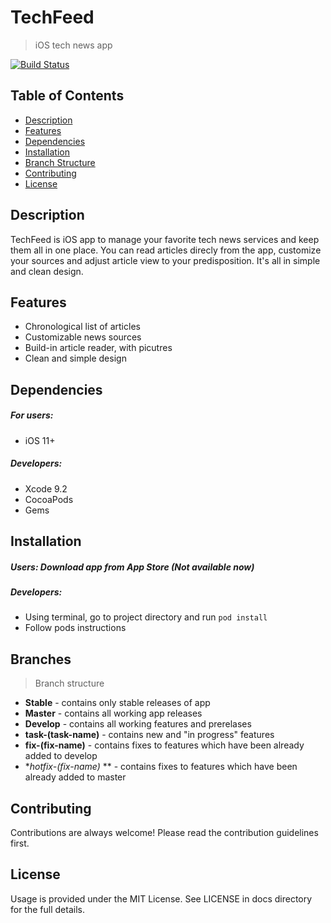 

# TechFeed

> iOS tech news app

[![Build Status](https://travis-ci.org/krskibin/pam.svg?branch=master)](https://travis-ci.org/krskibin/pam)

## Table of Contents

- [Description](#description) 
- [Features](#features) 
- [Dependencies](#dependencies)
- [Installation](#installation)
- [Branch Structure](#branches)
- [Contributing](#contributing)
- [License](#license)

## Description

TechFeed is iOS app to manage your favorite tech news services and keep them all in one place. You can read articles direcly from the app, customize your sources and adjust article view to your predisposition. It's all in simple and clean design.

## Features

- Chronological list of articles
- Customizable news sources
- Build-in article reader, with picutres
- Clean and simple design

## Dependencies

##### For users:

- iOS 11+

##### Developers:

* Xcode 9.2
* CocoaPods
* Gems

## Installation

##### Users: Download app from App Store (Not available now)

##### Developers:

- Using terminal, go to project directory and run `pod install`
- Follow pods instructions

## Branches
> Branch structure
- **Stable** - contains only stable releases of app
- **Master** - contains all working app releases
- **Develop** - contains all working features and prerelases
- **task-(task-name)** - contains new and "in progress" features
- **fix-(fix-name)** - contains fixes to features which have been already added to develop
- **hotfix-(fix-name)* ** - contains fixes to features which have been already added to master
## Contributing
Contributions are always welcome! Please read the contribution guidelines first.

## License
Usage is provided under the MIT License. See LICENSE in docs directory for the full details.

